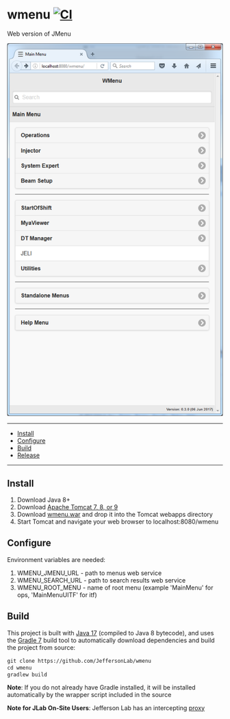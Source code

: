 # wmenu [![CI](https://github.com/JeffersonLab/wmenu/actions/workflows/ci.yml/badge.svg)](https://github.com/JeffersonLab/wmenu/actions/workflows/ci.yml)
Web version of JMenu

![Menu Search](/doc/img/MainMenu.png)

---
- [Install](https://github.com/JeffersonLab/wmenu#install)
- [Configure](https://github.com/JeffersonLab/wmenu#configure)
- [Build](https://github.com/JeffersonLab/wmenu#build) 
- [Release](https://github.com/JeffersonLab/wmenu#release) 
---

## Install
   1. Download Java 8+
   1. Download [Apache Tomcat 7, 8, or 9](http://tomcat.apache.org/)
   1. Download [wmenu.war](https://github.com/JeffersonLab/wmenu/releases) and drop it into the Tomcat webapps directory
   1. Start Tomcat and navigate your web browser to localhost:8080/wmenu

## Configure

Environment variables are needed:

1. WMENU_JMENU_URL - path to menus web service
1. WMENU_SEARCH_URL  - path to search results web service
1. WMENU_ROOT_MENU - name of root menu (example 'MainMenu' for ops, 'MainMenuUITF' for itf)

## Build 
This project is built with [Java 17](https://adoptium.net/) (compiled to Java 8 bytecode), and uses the [Gradle 7](https://gradle.org/) build tool to automatically download dependencies and build the project from source:

```
git clone https://github.com/JeffersonLab/wmenu
cd wmenu
gradlew build
```
**Note**: If you do not already have Gradle installed, it will be installed automatically by the wrapper script included in the source

**Note for JLab On-Site Users**: Jefferson Lab has an intercepting [proxy](https://gist.github.com/slominskir/92c25a033db93a90184a5994e71d0b78)
